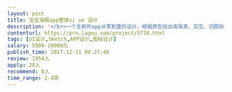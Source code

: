 ```yaml
---                
layout: post       
title: 宝宝海报app整体ui ue 设计           
description: '</br>一个全新的app从零到壹的设计，根据原型给出高保真、交互、切图标注。</br></br>风格偏简约、文艺、美式。</br></br>app主要分为几个大模块；商品展示、制作页、社区、个人中心、购物车、结算。</br></br>模块和其他电商app差不多 但毕竟是垂直电商 功能非常简约。</br></br>欢迎推荐自己，具体详聊。</br></br>谢谢。</br>'     
contenturl: https://pro.lagou.com/project/5770.html      
tags: [UI设计,Sketch,APP设计,图标设计]            
salary: 5000-10000元          
publish_time: 2017-12-31 08:27:48         
review: 1954人                   
apply: 28人                   
recommend: 0人                   
time_range: 2-4周              
---                 
```

